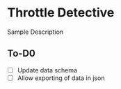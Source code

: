 # Throttle Detective

Sample Description

## To-D0
- [ ] Update data schema
- [ ] Allow exporting of data in json